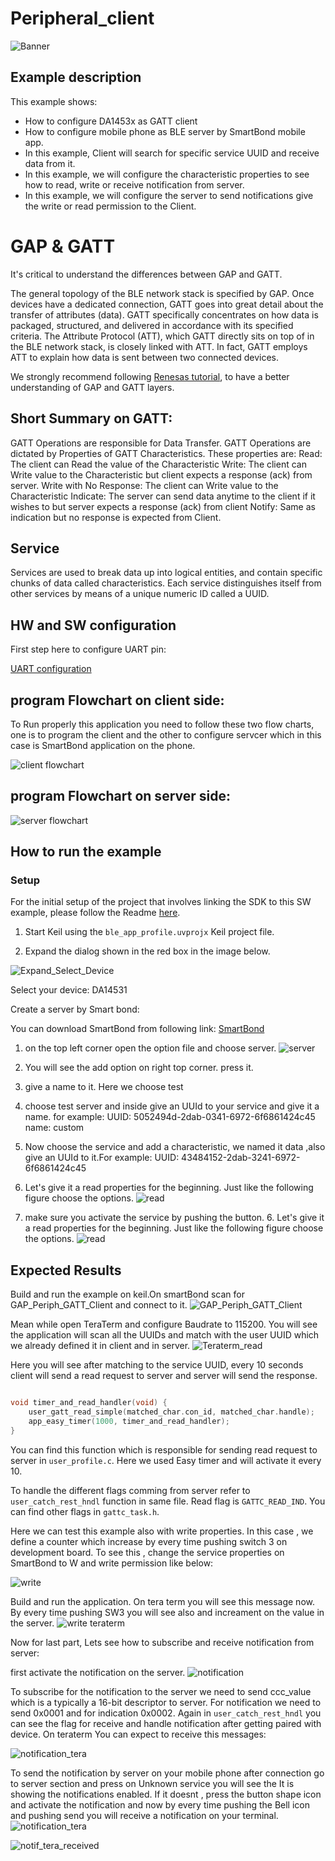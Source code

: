 # Peripheral_client

![Banner](https://s3.eu-central-1.amazonaws.com/lpccs-docs.renesas.com/metadata/BLE_SDK6_examples/connectivity/ble_indication_hs3001/banner.svg?v=1)


## Example description

This example shows:
- How to configure DA1453x as GATT client
- How to configure mobile phone as BLE server by SmartBond mobile app.
- In this example, Client will search for specific service UUID and receive data from it. 
- In this example, we will configure the characteristic properties to see how to read, write or receive notification from server.
- In this example, we will configure the server to send notifications give the write or read permission to the Client.


# GAP & GATT
It's critical to understand the differences between GAP and GATT.

The general topology of the BLE network stack is specified by GAP.
Once devices have a dedicated connection, GATT goes into great detail about the transfer of attributes (data).
GATT specifically concentrates on how data is packaged, structured, and delivered in accordance with its specified criteria. 
The Attribute Protocol (ATT), which GATT directly sits on top of in the BLE network stack, is closely linked with ATT. 
In fact, GATT employs ATT to explain how data is sent between two connected devices.

We strongly recommend following [Renesas tutorial](https://lpccs-docs.renesas.com/UM-B-119_DA14585-DA14531_SW_Platform_Reference/Software_Platform_Overview/Software_Platform_Overview.html ), to have a better understanding of GAP and GATT layers.


## Short Summary on GATT:

GATT Operations are responsible for Data Transfer.
GATT Operations are dictated by Properties of GATT Characteristics. 
These properties are:
Read: The client can Read the value of the Characteristic
Write: The client can Write value to the Characteristic but client expects a response (ack) from server. 
Write with No Response: The client can Write value to the Characteristic
Indicate: The server can send data anytime to the client if it wishes to but server expects a response (ack) from client
Notify: Same as indication but no response is expected from Client.

## Service
Services are used to break data up into logical entities, and contain specific chunks of data called characteristics.
Each service distinguishes itself from other services by means of a unique numeric ID called a UUID.


## HW and SW configuration
First step here to configure UART pin:

[UART configuration](media/da14531.svg)



## program Flowchart on client side:
To Run properly this application you need to follow these two flow charts, one is to program the client and the other to configure servcer which in this case is SmartBond application on the phone.

![client flowchart](media/client.svg)

## program Flowchart on server side:
![server flowchart](media/server.svg)



## How to run the example

### Setup
For the initial setup of the project that involves linking the SDK to this SW example, please follow the Readme [here](../../Readme.md).

1. Start Keil using the `ble_app_profile.uvprojx` Keil project file.

2. Expand the dialog shown in the red box in the image below.

![Expand_Select_Device](media/Expand_Select_Device.png)

  Select your device: DA14531
		
Create a server by Smart bond:

You can download SmartBond from following link:
[SmartBond](https://play.google.com/store/apps/details?id=com.renesas.smartbond&hl=it&gl=US)

1. on the top left corner open the option file and choose server.
   ![server](media/1step.jpg)

2. You will see the add option on right top corner. press it.

3. give a name to it. Here we choose test
   
4. choose test server and inside give an UUId to your service and give it a name. for example:
    UUID: 5052494d-2dab-0341-6972-6f6861424c45
    name: custom

5. Now choose the service and add a characteristic, we named it data ,also give an UUId to it.For example:
    UUID: 43484152-2dab-3241-6972-6f6861424c45
6. Let's give it a read properties for the beginning. Just like the following figure choose the options.
   ![read](media/2step.jpg)

7. make sure you activate the service by pushing the button.
   6. Let's give it a read properties for the beginning. Just like the following figure choose the options.
   ![read](media/active.jpg)   

## Expected Results

Build and run the example on keil.On smartBond scan for GAP_Periph_GATT_Client and connect to it.
    ![GAP_Periph_GATT_Client](media/connect.jpg)

Mean while open TeraTerm and configure Baudrate to 115200. You will see the application will scan all the UUIDs and match with the user UUID which we already defined it in client and in server. 
    ![Teraterm_read](media/tera_read.jpg)

Here you will see after matching to the service UUID, every 10 seconds client will send a read request to server and server will send the response.
```c

void timer_and_read_handler(void) {
    user_gatt_read_simple(matched_char.con_id, matched_char.handle);
    app_easy_timer(1000, timer_and_read_handler);
}

```
You can find this function which is responsible for sending read request to server in `user_profile.c`. Here we used Easy timer and will activate it every 10.

To handle the different flags comming from server refer to `user_catch_rest_hndl` function in same file. Read flag is `GATTC_READ_IND`. You can find other flags in `gattc_task.h`.

Here we can test this example also with write properties. In this case , we define a counter which increase by every time pushing switch 3 on development board. To see this , change the service properties on SmartBond to W and write permission like below:

![write](media/write.jpg)

Build and run the application. On tera term you will see this message now. By every time pushing SW3 you will see also and increament on the value in the server.
![write teraterm](media/write_teraterm.jpg)


Now for last part, Lets see how to subscribe and receive notification from server:

first activate the notification on the server.
![notification](media/notification.jpg)

To subscribe for the notification to the server we need to send ccc_value which is a typically a 16-bit descriptor to server. For notification we need to send 0x0001 and for indication 0x0002. Again in `user_catch_rest_hndl` you can see the flag for receive and handle notification after getting paired with device. 
On teraterm You can expect to receive this messages:

![notification_tera](media/notification_tera1.jpg)

To send the notification by server on your mobile phone after connection go to server section and press on Unknown service you will see the It is showing the notifications enabled.
If it doesnt , press the button shape icon and activate the notification and now by every time pushing the Bell icon and pushing send you will receive a notification on your terminal.
 ![notification_tera](media/notif_activate.jpg)

 ![notif_tera_received](media/notif_tera_received.jpg)